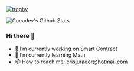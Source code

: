 [![trophy](https://github-profile-trophy.vercel.app/?username=cocadev)](https://github.com/crisju/github-profile-trophy)

![Cocadev's Github Stats](https://github-readme-stats.vercel.app/api?username=crisju&count_private=true&show_icons=true&theme=light)

### Hi there 👋

- 🔭 I’m currently working on Smart Contract
- 🌱 I’m currently learning Math
- 📫 How to reach me: crisjurador@hotmail.com
